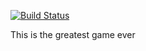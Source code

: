 [![Build Status](https://travis-ci.org/Heilvitar/TicTacToe.svg)](https://travis-ci.org/Heilvitar/TicTacToe.svg)

This is the greatest game ever
